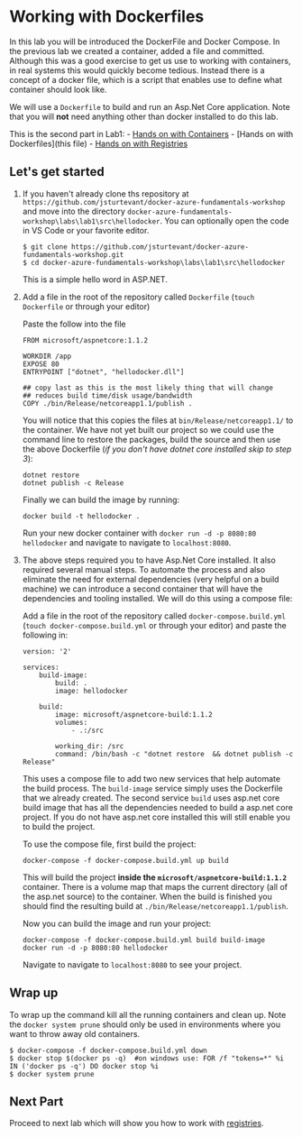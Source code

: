 # Working with Dockerfiles

In this lab you will be introduced the DockerFile and Docker Compose.  In the previous lab we created a container, added a file and committed.  Although this was a good exercise to get us use to working with containers, in real systems this would quickly become tedious.  Instead there is a concept of a docker file, which is a script that enables use to define what container should look like.  

We will use a ```Dockerfile``` to build and run an Asp.Net Core application.  Note that you will **not** need anything other than docker installed to do this lab.

This is the second part in Lab1:
    - [Hands on with Containers](Hands-on-with-containers.md)
    - [Hands on with Dockerfiles](this file)
    - [Hands on with Registries](Hands-on-with-registries.md)

## Let's get started
1. If you haven't already clone ths repository at ```https://github.com/jsturtevant/docker-azure-fundamentals-workshop``` and move into the directory ```docker-azure-fundamentals-workshop\labs\lab1\src\hellodocker```.  You can optionally open the code in VS Code or your favorite editor.

    ``` 
    $ git clone https://github.com/jsturtevant/docker-azure-fundamentals-workshop.git
    $ cd docker-azure-fundamentals-workshop\labs\lab1\src\hellodocker
    ```

    This is a simple hello word in ASP.NET.  

2. Add a file in the root of the repository called ```Dockerfile``` (```touch Dockerfile``` or through your editor)
    
    Paste the follow into the file

    ```
    FROM microsoft/aspnetcore:1.1.2

    WORKDIR /app
    EXPOSE 80
    ENTRYPOINT ["dotnet", "hellodocker.dll"]

    ## copy last as this is the most likely thing that will change
    ## reduces build time/disk usage/bandwidth
    COPY ./bin/Release/netcoreapp1.1/publish .
    ```

    You will notice that this copies the files at ```bin/Release/netcoreapp1.1/``` to the container.  We have not yet built our project so we could use the command line to restore the packages, build the source and then use the above Dockerfile (*if you don't have dotnet core installed skip to step 3*):
    
    ```
    dotnet restore
    dotnet publish -c Release
    ```  

    Finally we can build the image by running:

    ```
    docker build -t hellodocker .
    ```

    Run your new docker container with ```docker run -d -p 8080:80 hellodocker``` and navigate to navigate to ```localhost:8080```.

3. The above steps required you to have Asp.Net Core installed.  It also required several manual steps. To automate the process and also eliminate the need for external dependencies (very helpful on a build machine) we can introduce a second container that will have the dependencies and tooling installed.  We will do this using a compose file:

     Add a file in the root of the repository called ```docker-compose.build.yml``` (```touch docker-compose.build.yml``` or through your editor) and paste the following in:

    ```
    version: '2'

    services:
        build-image:
            build: .
            image: hellodocker

        build:
            image: microsoft/aspnetcore-build:1.1.2
            volumes:
                - .:/src

            working_dir: /src
            command: /bin/bash -c "dotnet restore  && dotnet publish -c Release"

    ```

    This uses a compose file to add two new services that help automate the build process.  The ```build-image``` service simply uses the Dockerfile that we already created.  The second service ```build``` uses asp.net core build image that has all the dependencies needed to build a asp.net core project. If you do not have asp.net core installed this will still enable you to build the project.

    To use the compose file, first build the project:

    ```
    docker-compose -f docker-compose.build.yml up build
    ```

    This will build the project **inside the ```microsoft/aspnetcore-build:1.1.2```** container.  There is a volume map that maps the current directory (all of the asp.net source) to the container.  When the build is finished you should find the resulting build at ```./bin/Release/netcoreapp1.1/publish```.  

    Now you can build the image and run your project:

    ```
    docker-compose -f docker-compose.build.yml build build-image
    docker run -d -p 8080:80 hellodocker
    ```

    Navigate to navigate to ```localhost:8080``` to see your project. 

## Wrap up
To wrap up the command kill all the running containers and clean up.  Note the ```docker system prune``` should only be used in environments where you want to throw away old containers.

```
$ docker-compose -f docker-compose.build.yml down
$ docker stop $(docker ps -q)  #on windows use: FOR /f "tokens=*" %i IN ('docker ps -q') DO docker stop %i
$ docker system prune
```

## Next Part 
Proceed to next lab which will show you how to work with [registries](Hands-on-with-registries.md).